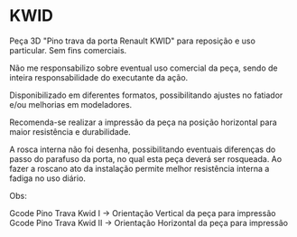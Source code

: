 # KWID
Peça 3D "Pino trava da porta Renault KWID" para reposição e uso particular. Sem fins comerciais.

Não me responsabilizo sobre eventual uso comercial da peça, sendo de inteira responsabilidade do executante da ação.

Disponibilizado em diferentes formatos, possibilitando ajustes no fatiador e/ou melhorias em modeladores.

Recomenda-se realizar a impressão da peça na posição horizontal para maior resistência e durabilidade.

A rosca interna não foi desenha, possibilitando eventuais diferenças do passo do parafuso da porta, no qual esta peça deverá ser rosqueada. 
Ao fazer a roscano ato da instalação permite melhor resistência interna a fadiga no uso diário.

Obs:

Gcode Pino Trava Kwid I -> Orientação Vertical da peça para impressão
Gcode Pino Trava Kwid II -> Orientação Horizontal da peça para impressão
